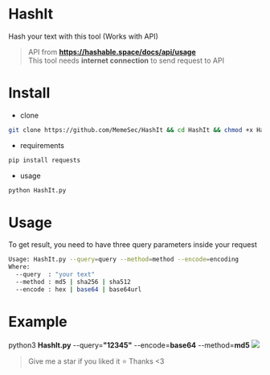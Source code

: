 # HashIt
Hash your text with this tool (Works with API)
> API from **https://hashable.space/docs/api/usage**                   
> This tool needs **internet connection** to send request to API

# Install
+ clone
```bash
git clone https://github.com/MemeSec/HashIt && cd HashIt && chmod +x HashIt.py
```
+ requirements
```bash
pip install requests
```
+ usage
```bash
python HashIt.py
```

# Usage
To get result, you need to have three query parameters inside your request
```bash
Usage: HashIt.py --query=query --method=method --encode=encoding
Where:
  --query  : "your text"
  --method : md5 | sha256 | sha512
  --encode : hex | base64 | base64url

```

# Example
python3 **HashIt.py** --query=**"12345"** --encode=**base64** --method=**md5**
![](https://readme-typing-svg.demolab.com?font=Fira+Code&size=15&pause=1000&color=F7F7F7&width=500&lines=result+-%3E+WZRHGrsBESr8wYFZ9sx0tPURuZgG2lmzyvWpwXPKz8U%3D)

> Give me a star if you liked it ⭐️
> Thanks <3
